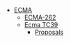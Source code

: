 - [ECMA](https://www.ecma-international.org)
    - [ECMA-262](https://www.ecma-international.org/publications-and-standards/standards/ecma-262/)
    - [Ecma TC39](https://github.com/tc39)
        - [Proposals](https://github.com/tc39/proposals/)